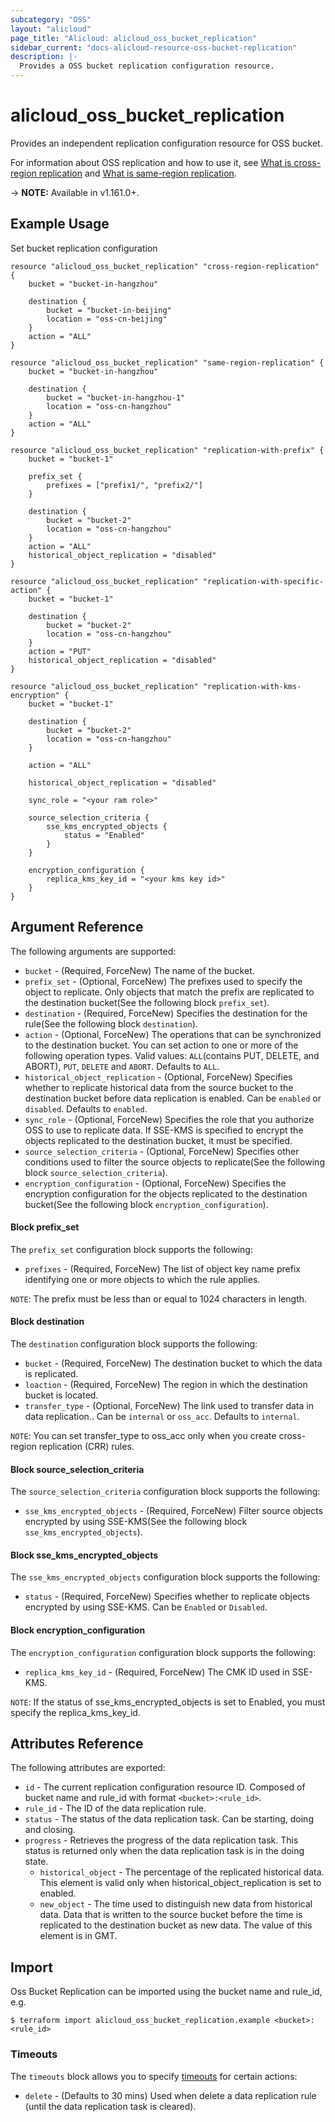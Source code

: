 ```yaml
---
subcategory: "OSS"
layout: "alicloud"
page_title: "Alicloud: alicloud_oss_bucket_replication"
sidebar_current: "docs-alicloud-resource-oss-bucket-replication"
description: |-
  Provides a OSS bucket replication configuration resource.
---
```


# alicloud\_oss\_bucket\_replication

Provides an independent replication configuration resource for OSS bucket.

For information about OSS replication and how to use it, see [What is cross-region replication](https://www.alibabacloud.com/help/doc-detail/31864.html) and [What is same-region replication](https://www.alibabacloud.com/help/doc-detail/254865.html).

-> **NOTE:** Available in v1.161.0+.

## Example Usage

Set bucket replication configuration

```
resource "alicloud_oss_bucket_replication" "cross-region-replication" {
    bucket = "bucket-in-hangzhou"

    destination {
        bucket = "bucket-in-beijing"
        location = "oss-cn-beijing"
    }
    action = "ALL"
}

resource "alicloud_oss_bucket_replication" "same-region-replication" {
    bucket = "bucket-in-hangzhou"

    destination {
        bucket = "bucket-in-hangzhou-1"
        location = "oss-cn-hangzhou"
    }
    action = "ALL"
}

resource "alicloud_oss_bucket_replication" "replication-with-prefix" {
    bucket = "bucket-1"

    prefix_set {
        prefixes = ["prefix1/", "prefix2/"]
    }

    destination {
        bucket = "bucket-2"
        location = "oss-cn-hangzhou"
    }
    action = "ALL"
    historical_object_replication = "disabled"
}

resource "alicloud_oss_bucket_replication" "replication-with-specific-action" {
    bucket = "bucket-1"

    destination {
        bucket = "bucket-2"
        location = "oss-cn-hangzhou"
    }
    action = "PUT"
    historical_object_replication = "disabled"
}

resource "alicloud_oss_bucket_replication" "replication-with-kms-encryption" {
    bucket = "bucket-1"

    destination {
        bucket = "bucket-2"
        location = "oss-cn-hangzhou"
    }

    action = "ALL"
    
    historical_object_replication = "disabled"
    
    sync_role = "<your ram role>"
    
    source_selection_criteria {
        sse_kms_encrypted_objects {
            status = "Enabled"
        }
    }
    
    encryption_configuration {
        replica_kms_key_id = "<your kms key id>"
    }
}

```

## Argument Reference

The following arguments are supported:

* `bucket` - (Required, ForceNew) The name of the bucket.
* `prefix_set` - (Optional, ForceNew) The prefixes used to specify the object to replicate. Only objects that match the prefix are replicated to the destination bucket(See the following block `prefix_set`).
* `destination` - (Required, ForceNew) Specifies the destination for the rule(See the following block `destination`).
* `action` - (Optional, ForceNew) The operations that can be synchronized to the destination bucket. You can set action to one or more of the following operation types. Valid values: `ALL`(contains PUT, DELETE, and ABORT), `PUT`, `DELETE` and `ABORT`. Defaults to `ALL`.    
* `historical_object_replication` - (Optional, ForceNew) Specifies whether to replicate historical data from the source bucket to the destination bucket before data replication is enabled. Can be `enabled` or `disabled`. Defaults to `enabled`.
* `sync_role` - (Optional, ForceNew) Specifies the role that you authorize OSS to use to replicate data. If SSE-KMS is specified to encrypt the objects replicated to the destination bucket, it must be specified.
* `source_selection_criteria` - (Optional, ForceNew) Specifies other conditions used to filter the source objects to replicate(See the following block `source_selection_criteria`).
* `encryption_configuration` - (Optional, ForceNew) Specifies the encryption configuration for the objects replicated to the destination bucket(See the following block `encryption_configuration`).


#### Block prefix_set

The `prefix_set` configuration block supports the following:

* `prefixes` - (Required, ForceNew) The list of object key name prefix identifying one or more objects to which the rule applies.

`NOTE`: The prefix must be less than or equal to 1024 characters in length.

#### Block destination

The `destination` configuration block supports the following:

* `bucket` - (Required, ForceNew) The destination bucket to which the data is replicated.
* `loaction` - (Required, ForceNew) The region in which the destination bucket is located.
* `transfer_type` - (Optional, ForceNew) The link used to transfer data in data replication.. Can be `internal` or `oss_acc`. Defaults to `internal`.

`NOTE`: You can set transfer_type to oss_acc only when you create cross-region replication (CRR) rules.

#### Block source_selection_criteria

The `source_selection_criteria` configuration block supports the following:

* `sse_kms_encrypted_objects` - (Required, ForceNew) Filter source objects encrypted by using SSE-KMS(See the following block `sse_kms_encrypted_objects`).

#### Block sse_kms_encrypted_objects

The `sse_kms_encrypted_objects` configuration block supports the following:

* `status` - (Required, ForceNew) Specifies whether to replicate objects encrypted by using SSE-KMS. Can be `Enabled` or `Disabled`.

#### Block encryption_configuration

The `encryption_configuration` configuration block supports the following:

* `replica_kms_key_id` - (Required, ForceNew) The CMK ID used in SSE-KMS.

`NOTE`: If the status of sse_kms_encrypted_objects is set to Enabled, you must specify the replica_kms_key_id.

## Attributes Reference

The following attributes are exported:

* `id` - The current replication configuration resource ID. Composed of bucket name and rule_id with format `<bucket>:<rule_id>`.
* `rule_id` - The ID of the data replication rule.
* `status` - The status of the data replication task. Can be starting, doing and closing.
* `progress` - Retrieves the progress of the data replication task. This status is returned only when the data replication task is in the doing state.
    * `historical_object` - The percentage of the replicated historical data. This element is valid only when historical_object_replication is set to enabled.
    * `new_object` - The time used to distinguish new data from historical data. Data that is written to the source bucket before the time is replicated to the destination bucket as new data. The value of this element is in GMT.

## Import

Oss Bucket Replication can be imported using the bucket name and rule_id, e.g.

```
$ terraform import alicloud_oss_bucket_replication.example <bucket>:<rule_id>
```

### Timeouts

The `timeouts` block allows you to specify [timeouts](https://www.terraform.io/docs/configuration-0-11/resources.html#timeouts) for certain actions:

* `delete` - (Defaults to 30 mins) Used when delete a data replication rule (until the data replication task is cleared). 

